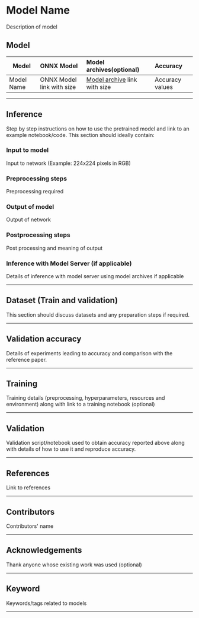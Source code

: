 # Model Name
Description of model
## Model

 |Model        |ONNX Model  | Model archives(optional)|Accuracy |
|-------------|:--------------|:--------------|:--------------|
|Model Name       |ONNX Model link with size  |  [ Model archive](https://github.com/awslabs/mxnet-model-server/blob/master/docs/export_from_onnx.md) link with size|Accuracy values |
<hr>

## Inference
Step by step instructions on how to use the pretrained model and link to an example notebook/code. This section should ideally contain:

### Input to model
Input to network (Example: 224x224 pixels in RGB)

### Preprocessing steps
Preprocessing required

### Output of model
Output of network

### Postprocessing steps
Post processing and meaning of output

### Inference with Model Server (if applicable)
Details of inference with model server using model archives if applicable

<hr>

## Dataset (Train and validation)
This section should discuss datasets and any preparation steps if required.
<hr>

## Validation accuracy
Details of experiments leading to accuracy and comparison with the reference paper.
<hr>

## Training
Training details (preprocessing, hyperparameters, resources and environment) along with link to a training notebook (optional)
<hr>

## Validation
Validation script/notebook used to obtain accuracy reported above along with details of how to use it and reproduce accuracy.
<hr>

## References
Link to references
<hr>

## Contributors
Contributors' name
<hr>

## Acknowledgements
Thank anyone whose existing work was used (optional)
<hr>

## Keyword
Keywords/tags related to models
<hr>